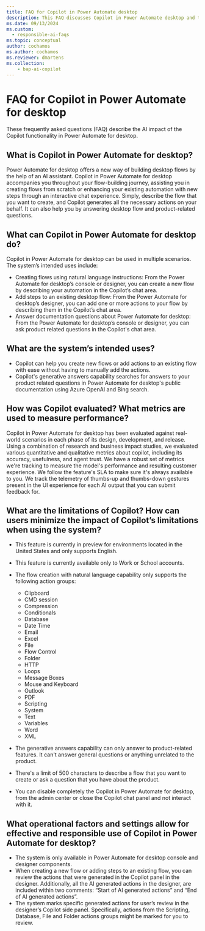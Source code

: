 ```yaml
---
title: FAQ for Copilot in Power Automate desktop
description: This FAQ discusses Copilot in Power Automate desktop and the key considerations for making use of this technology responsibly.
ms.date: 09/13/2024
ms.custom: 
  - responsible-ai-faqs
ms.topic: conceptual
author: cochamos
ms.author: cochamos
ms.reviewer: dmartens
ms.collection: 
    - bap-ai-copilot
---
```


# FAQ for Copilot in Power Automate for desktop

These frequently asked questions (FAQ) describe the AI impact of the Copilot functionality in Power Automate for desktop.

## What is Copilot in Power Automate for desktop?

Power Automate for desktop offers a new way of building desktop flows by the help of an AI assistant. Copilot in Power Automate for desktop accompanies you throughout your flow-building journey, assisting you in creating flows from scratch or enhancing your existing automation with new steps through an interactive chat experience. Simply, describe the flow that you want to create, and Copilot generates all the necessary actions on your behalf. It can also help you by answering desktop flow and product-related questions.

## What can Copilot in Power Automate for desktop do?

Copilot in Power Automate for desktop can be used in multiple scenarios. The system’s intended uses include:

- Creating flows using natural language instructions: From the Power Automate for desktop’s console or designer, you can create a new flow by describing your automation in the Copilot’s chat area.
- Add steps to an existing desktop flow: From the Power Automate for desktop’s designer, you can add one or more actions to your flow by describing them in the Copilot’s chat area.
- Answer documentation questions about Power Automate for desktop: From the Power Automate for desktop’s console or designer, you can ask product related questions in the Copilot's chat area.

## What are the system’s intended uses?

- Copilot can help you create new flows or add actions to an existing flow with ease without having to manually add the actions.
- Copilot's generative answers capability searches for answers to your product related questions in Power Automate for desktop's public documentation using Azure OpenAI and Bing search.

## How was Copilot evaluated? What metrics are used to measure performance?

Copilot in Power Automate for desktop has been evaluated against real-world scenarios in each phase of its design, development, and release. Using a combination of research and business impact studies, we evaluated various quantitative and qualitative metrics about copilot, including its accuracy, usefulness, and agent trust.
We have a robust set of metrics we're tracking to measure the model's performance and resulting customer experience. We follow the feature's SLA to make sure it's always available to you. We track the telemetry of thumbs-up and thumbs-down gestures present in the UI experience for each AI output that you can submit feedback for.

## What are the limitations of Copilot? How can users minimize the impact of Copilot’s limitations when using the system?

- This feature is currently in preview for environments located in the United States and only supports English.
- This feature is currently available only to Work or School accounts.
- The flow creation with natural language capability only supports the following action groups:
  - Clipboard
  - CMD session
  - Compression
  - Conditionals
  - Database
  - Date Time
  - Email
  - Excel
  - File
  - Flow Control
  - Folder
  - HTTP
  - Loops
  - Message Boxes
  - Mouse and Keyboard
  - Outlook
  - PDF
  - Scripting
  - System
  - Text
  - Variables
  - Word
  - XML

- The generative answers capability can only answer to product-related features. It can't answer general questions or anything unrelated to the product.
- There's a limit of 500 characters to describe a flow that you want to create or ask a question that you have about the product.
- You can disable completely the Copilot in Power Automate for desktop, from the admin center or close the Copilot chat panel and not interact with it.

## What operational factors and settings allow for effective and responsible use of Copilot in Power Automate for desktop?

- The system is only available in Power Automate for desktop console and designer components.
- When creating a new flow or adding steps to an existing flow, you can review the actions that were generated in the Copilot panel in the designer. Additionally, all the AI generated actions in the designer, are included within two comments: “Start of AI generated actions” and “End of AI generated actions”.
- The system marks specific generated actions for user’s review in the designer’s Copilot side panel. Specifically, actions from the Scripting, Database, File and Folder actions groups might be marked for you to review.
